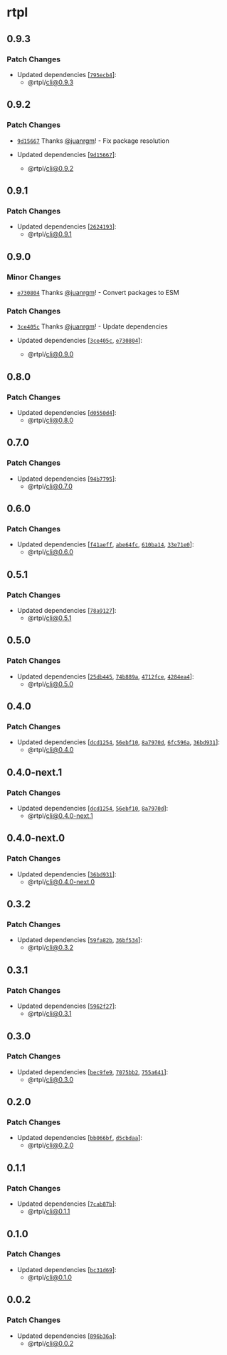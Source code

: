 # rtpl

## 0.9.3

### Patch Changes

- Updated dependencies [[`795ecb4`](https://github.com/swordev/rtpl/commit/795ecb4b27affdeae39a4f0e4d2d2ecdd8522348)]:
  - @rtpl/cli@0.9.3

## 0.9.2

### Patch Changes

- [`9d15667`](https://github.com/swordev/rtpl/commit/9d15667bb21dd5f3ad89b98100ccae7783d8478a) Thanks [@juanrgm](https://github.com/juanrgm)! - Fix package resolution

- Updated dependencies [[`9d15667`](https://github.com/swordev/rtpl/commit/9d15667bb21dd5f3ad89b98100ccae7783d8478a)]:
  - @rtpl/cli@0.9.2

## 0.9.1

### Patch Changes

- Updated dependencies [[`2624193`](https://github.com/swordev/rtpl/commit/2624193c0109ff0c17aec88167df3bb0ff8ed901)]:
  - @rtpl/cli@0.9.1

## 0.9.0

### Minor Changes

- [`e730804`](https://github.com/swordev/rtpl/commit/e73080464b0dcd5ca09aec0b34bd23c92c1d21a5) Thanks [@juanrgm](https://github.com/juanrgm)! - Convert packages to ESM

### Patch Changes

- [`3ce405c`](https://github.com/swordev/rtpl/commit/3ce405c18dafb1b8206bbbab68dbbd5cb6378218) Thanks [@juanrgm](https://github.com/juanrgm)! - Update dependencies

- Updated dependencies [[`3ce405c`](https://github.com/swordev/rtpl/commit/3ce405c18dafb1b8206bbbab68dbbd5cb6378218), [`e730804`](https://github.com/swordev/rtpl/commit/e73080464b0dcd5ca09aec0b34bd23c92c1d21a5)]:
  - @rtpl/cli@0.9.0

## 0.8.0

### Patch Changes

- Updated dependencies [[`d0550d4`](https://github.com/swordev/rtpl/commit/d0550d49d45b30c94eafb4ecf20ce94f1cc14681)]:
  - @rtpl/cli@0.8.0

## 0.7.0

### Patch Changes

- Updated dependencies [[`94b7795`](https://github.com/swordev/rtpl/commit/94b7795108d156f0873fc4b48d15a4b4965eda1b)]:
  - @rtpl/cli@0.7.0

## 0.6.0

### Patch Changes

- Updated dependencies [[`f41aeff`](https://github.com/swordev/rtpl/commit/f41aeffb948b17cff3772dc531e726e60cfff823), [`abe64fc`](https://github.com/swordev/rtpl/commit/abe64fcaab3558a076e0053d4c6cb57cd67fc21f), [`610ba14`](https://github.com/swordev/rtpl/commit/610ba146cb9934c2633772f6cc9a73f53073bd2e), [`33e71e0`](https://github.com/swordev/rtpl/commit/33e71e07807ec161dd61b6f745741acd50107f52)]:
  - @rtpl/cli@0.6.0

## 0.5.1

### Patch Changes

- Updated dependencies [[`78a9127`](https://github.com/swordev/rtpl/commit/78a91275a25ae248b8dff21b80650389dd608f99)]:
  - @rtpl/cli@0.5.1

## 0.5.0

### Patch Changes

- Updated dependencies [[`25db445`](https://github.com/swordev/rtpl/commit/25db445d648dd0a946733e8276ca93614e3e52c9), [`74b889a`](https://github.com/swordev/rtpl/commit/74b889aa1b93fb6a27dac2547f7ab670a9969824), [`4712fce`](https://github.com/swordev/rtpl/commit/4712fcea2e8d8e5711646256903ac539374c7a0c), [`4284ea4`](https://github.com/swordev/rtpl/commit/4284ea40bfe5e8c005372f6c5c2c653fcf526bb3)]:
  - @rtpl/cli@0.5.0

## 0.4.0

### Patch Changes

- Updated dependencies [[`dcd1254`](https://github.com/swordev/rtpl/commit/dcd1254f01072914a85aa8bf0891479ee772b8b7), [`56ebf10`](https://github.com/swordev/rtpl/commit/56ebf106ebdcd9bd6861e1796e38e93a6860d3c0), [`8a7970d`](https://github.com/swordev/rtpl/commit/8a7970d2289d2d19ec1c7201ba132d15bbab7392), [`6fc596a`](https://github.com/swordev/rtpl/commit/6fc596a71e5c1a18257b98059e634c7defed5ee5), [`36bd931`](https://github.com/swordev/rtpl/commit/36bd9314b44fcda483273196ca54ca8d708dbd3f)]:
  - @rtpl/cli@0.4.0

## 0.4.0-next.1

### Patch Changes

- Updated dependencies [[`dcd1254`](https://github.com/swordev/rtpl/commit/dcd1254f01072914a85aa8bf0891479ee772b8b7), [`56ebf10`](https://github.com/swordev/rtpl/commit/56ebf106ebdcd9bd6861e1796e38e93a6860d3c0), [`8a7970d`](https://github.com/swordev/rtpl/commit/8a7970d2289d2d19ec1c7201ba132d15bbab7392)]:
  - @rtpl/cli@0.4.0-next.1

## 0.4.0-next.0

### Patch Changes

- Updated dependencies [[`36bd931`](https://github.com/swordev/rtpl/commit/36bd9314b44fcda483273196ca54ca8d708dbd3f)]:
  - @rtpl/cli@0.4.0-next.0

## 0.3.2

### Patch Changes

- Updated dependencies [[`59fa82b`](https://github.com/swordev/rtpl/commit/59fa82bfc791321dbd09c4dea48117187502a019), [`36bf534`](https://github.com/swordev/rtpl/commit/36bf534c31572d6e358b9c7f7e0f0e59f305c638)]:
  - @rtpl/cli@0.3.2

## 0.3.1

### Patch Changes

- Updated dependencies [[`5962f27`](https://github.com/swordev/rtpl/commit/5962f273a268439dfcf956fdc1581d07366e7b13)]:
  - @rtpl/cli@0.3.1

## 0.3.0

### Patch Changes

- Updated dependencies [[`bec9fe9`](https://github.com/swordev/rtpl/commit/bec9fe93a7dcb80e9bc0af6923df2c465acac79f), [`7075bb2`](https://github.com/swordev/rtpl/commit/7075bb27af0c7b05d3a4369f58c4bfc891d8182b), [`755a641`](https://github.com/swordev/rtpl/commit/755a641bc7e5927792706fe0d1010afbf953139d)]:
  - @rtpl/cli@0.3.0

## 0.2.0

### Patch Changes

- Updated dependencies [[`bb066bf`](https://github.com/swordev/rtpl/commit/bb066bfb56ffbbbadf77121e00ebcdd8b2599fd4), [`d5cbdaa`](https://github.com/swordev/rtpl/commit/d5cbdaa9a39b1c3d3bc668137e7b7f09069ff178)]:
  - @rtpl/cli@0.2.0

## 0.1.1

### Patch Changes

- Updated dependencies [[`7cab87b`](https://github.com/swordev/rtpl/commit/7cab87bf7a11395eb13a83fa042d2d4b363c798b)]:
  - @rtpl/cli@0.1.1

## 0.1.0

### Patch Changes

- Updated dependencies [[`bc31d69`](https://github.com/swordev/rtpl/commit/bc31d69303a14fb767777d3403a2ee5c364069de)]:
  - @rtpl/cli@0.1.0

## 0.0.2

### Patch Changes

- Updated dependencies [[`896b36a`](https://github.com/swordev/rtpl/commit/896b36a5eeeee48086ad73796632c2f36d91a571)]:
  - @rtpl/cli@0.0.2
